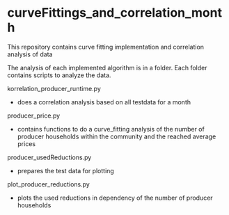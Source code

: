 # curveFittings_and_correlation_month
This repository contains curve fitting implementation and correlation analysis of data

The analysis of each implemented algorithm is in a folder. Each folder contains
scripts to analyze the data.


korrelation_producer_runtime.py
- does a correlation analysis based on all testdata for a month


producer_price.py
- contains functions to do a curve_fitting analysis of the number of producer households
  within the community and the reached average prices


producer_usedReductions.py
- prepares the test data for plotting


plot_producer_reductions.py
- plots the used reductions in dependency of the number of producer households
  
